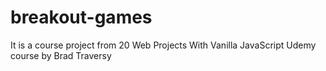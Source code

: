 # breakout-games
It is a course project from 20 Web Projects With Vanilla JavaScript Udemy course by Brad Traversy
